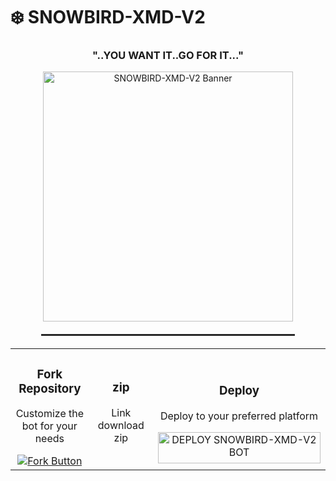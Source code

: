 

# ❄️ SNOWBIRD-XMD-V2

<h3 align="center">"..YOU WANT IT..GO FOR IT..."</h3>

<div align="center">
  <img src="https://files.catbox.moe/nfjmvf.jpg" alt="SNOWBIRD-XMD-V2 Banner" width="400" />
  
  <hr style="width: 80%; margin: 20px auto; border: 0.5px solid #333;" />
</div>

<table align="center">
  <tr>
    <td align="center" width="50%">
      <h3>Fork Repository</h3>
      <p>Customize the bot for your needs</p>
      <a href="https://github.com/Digitexmedia/SNOWBIRD-XMD-V2/fork">
        <img src="https://img.shields.io/badge/FORK-purple?style=for-the-badge" alt="Fork Button">
      </a>
    </td>
    <td align="center" width="50%">
      <h3>zip</h3>
      <p>Link download zip </>
<a href=
<img src="https://img.shields.io/badge/zip-purple?style=for-the-badge" alt="zip Button">
      </a>
    </td>
    <td align="center" width="50%">
      <br />
      <h3>Deploy</h3>
      <p>Deploy to your preferred platform</p>
      <a href='https://dashboard.heroku.com/new?template=https://github.com/SNOWBIRD0074/SNOWBIRD-XMD-V2-/tree/main?tab=readme-ov-file' target="_blank">
        <img title="DEPLOY SNOWBIRD-XMD-V2 BOT" src="https://img.shields.io/badge/👻_DEPLOY_ON_HEROKU-000000?style=for-the-badge&logo=heroku&logoColor=white&color=FF00FF" width="260" height="50"/>
      </a>
    </td>
  </tr>
</table>


